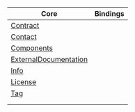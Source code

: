 

| Core                                                                                                                                                            | Bindings |   
|-----------------------------------------------------------------------------------------------------------------------------------------------------------------|----------|
| [Contract](https://github.com/jqassistant-plugin/jqassistant-asyncapi-plugin/tree/main/docs/asyncapi/usage/Node_AsyncAPI_Contract.md)                           |          | 
| [Contact](https://github.com/jqassistant-plugin/jqassistant-asyncapi-plugin/tree/main/docs/asyncapi/usage/Node_AsyncAPI_Contact.md)                             |          |  
| [Components](https://github.com/jqassistant-plugin/jqassistant-asyncapi-plugin/tree/main/docs/asyncapi/usage/Node_AsyncAPI_Components.md)                       |          |   
| [ExternalDocumentation](https://github.com/jqassistant-plugin/jqassistant-asyncapi-plugin/tree/main/docs/asyncapi/usage/Node_AsyncAPI_ExternalDocumentation.md) |          |  
| [Info](https://github.com/jqassistant-plugin/jqassistant-asyncapi-plugin/tree/main/docs/asyncapi/usage/Node_AsyncAPI_Info.md)                                   |          | 
| [License](https://github.com/jqassistant-plugin/jqassistant-asyncapi-plugin/tree/main/docs/asyncapi/usage/Node_AsyncAPI_License.md)                             |          |
| [Tag](https://github.com/jqassistant-plugin/jqassistant-asyncapi-plugin/tree/main/docs/asyncapi/usage/Node_AsyncAPI_Tag.md)                                     |          |
|                                                                                                                                                                 |          |
|                                                                                                                                                                 |          |
